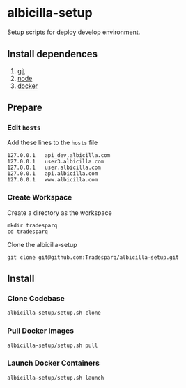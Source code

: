 # albicilla-setup
Setup scripts for deploy develop environment.

## Install dependences
1. [git](http://git-scm.com/downloads)
2. [node](https://github.com/joyent/node/wiki/Installation)
3. [docker](https://docs.docker.com/installation/)

## Prepare
### Edit `hosts`
Add these lines to the `hosts` file

```
127.0.0.1	api_dev.albicilla.com
127.0.0.1	user3.albicilla.com
127.0.0.1	user.albicilla.com
127.0.0.1	api.albicilla.com
127.0.0.1	www.albicilla.com
```

### Create Workspace
Create a directory as the workspace

```
mkdir tradesparq
cd tradesparq
```

Clone the albicilla-setup

```
git clone git@github.com:Tradesparq/albicilla-setup.git
```

## Install
### Clone Codebase
```bash
albicilla-setup/setup.sh clone
```

### Pull Docker Images
```bash
albicilla-setup/setup.sh pull
```

### Launch Docker Containers
```bash
albicilla-setup/setup.sh launch
```
